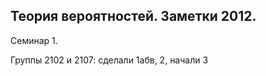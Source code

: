 Теория вероятностей. Заметки 2012. 
------------------------------


Семинар 1.

Группы 2102 и 2107: сделали 1абв, 2, начали 3

